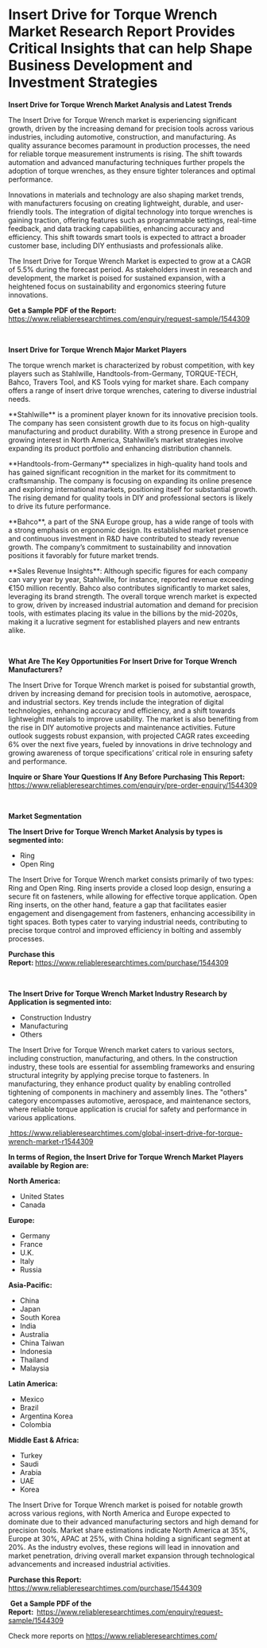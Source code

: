 <p><h1>Insert Drive for Torque Wrench Market Research Report Provides Critical Insights that can help Shape Business Development and Investment Strategies</h1></p><p><strong>Insert Drive for Torque Wrench Market Analysis and Latest Trends</strong></p>
<p><p>The Insert Drive for Torque Wrench market is experiencing significant growth, driven by the increasing demand for precision tools across various industries, including automotive, construction, and manufacturing. As quality assurance becomes paramount in production processes, the need for reliable torque measurement instruments is rising. The shift towards automation and advanced manufacturing techniques further propels the adoption of torque wrenches, as they ensure tighter tolerances and optimal performance.</p><p>Innovations in materials and technology are also shaping market trends, with manufacturers focusing on creating lightweight, durable, and user-friendly tools. The integration of digital technology into torque wrenches is gaining traction, offering features such as programmable settings, real-time feedback, and data tracking capabilities, enhancing accuracy and efficiency. This shift towards smart tools is expected to attract a broader customer base, including DIY enthusiasts and professionals alike.</p><p>The Insert Drive for Torque Wrench Market is expected to grow at a CAGR of 5.5% during the forecast period. As stakeholders invest in research and development, the market is poised for sustained expansion, with a heightened focus on sustainability and ergonomics steering future innovations.</p></p>
<p><strong>Get a Sample PDF of the Report:&nbsp;</strong> <a href="https://www.reliableresearchtimes.com/enquiry/request-sample/1544309?utm_campaign=2222&utm_medium=2&utm_source=Github&utm_content=ia&utm_term=11042025&utm_id=insert-drive-for-torque-wrench">https://www.reliableresearchtimes.com/enquiry/request-sample/1544309</a></p>
<p>&nbsp;</p>
<p><strong>Insert Drive for Torque Wrench Major Market Players</strong></p>
<p><p>The torque wrench market is characterized by robust competition, with key players such as Stahlwille, Handtools-from-Germany, TORQUE-TECH, Bahco, Travers Tool, and KS Tools vying for market share. Each company offers a range of insert drive torque wrenches, catering to diverse industrial needs.</p><p>**Stahlwille** is a prominent player known for its innovative precision tools. The company has seen consistent growth due to its focus on high-quality manufacturing and product durability. With a strong presence in Europe and growing interest in North America, Stahlwille’s market strategies involve expanding its product portfolio and enhancing distribution channels.</p><p>**Handtools-from-Germany** specializes in high-quality hand tools and has gained significant recognition in the market for its commitment to craftsmanship. The company is focusing on expanding its online presence and exploring international markets, positioning itself for substantial growth. The rising demand for quality tools in DIY and professional sectors is likely to drive its future performance.</p><p>**Bahco**, a part of the SNA Europe group, has a wide range of tools with a strong emphasis on ergonomic design. Its established market presence and continuous investment in R&D have contributed to steady revenue growth. The company’s commitment to sustainability and innovation positions it favorably for future market trends.</p><p>**Sales Revenue Insights**: Although specific figures for each company can vary year by year, Stahlwille, for instance, reported revenue exceeding €150 million recently. Bahco also contributes significantly to market sales, leveraging its brand strength. The overall torque wrench market is expected to grow, driven by increased industrial automation and demand for precision tools, with estimates placing its value in the billions by the mid-2020s, making it a lucrative segment for established players and new entrants alike.</p></p>
<p>&nbsp;</p>
<p><strong>What Are The Key Opportunities For Insert Drive for Torque Wrench Manufacturers?</strong></p>
<p><p>The Insert Drive for Torque Wrench market is poised for substantial growth, driven by increasing demand for precision tools in automotive, aerospace, and industrial sectors. Key trends include the integration of digital technologies, enhancing accuracy and efficiency, and a shift towards lightweight materials to improve usability. The market is also benefiting from the rise in DIY automotive projects and maintenance activities. Future outlook suggests robust expansion, with projected CAGR rates exceeding 6% over the next five years, fueled by innovations in drive technology and growing awareness of torque specifications’ critical role in ensuring safety and performance.</p></p>
<p><strong>Inquire or Share Your Questions If Any Before Purchasing This Report:</strong> <a href="https://www.reliableresearchtimes.com/enquiry/pre-order-enquiry/1544309?utm_campaign=2222&utm_medium=2&utm_source=Github&utm_content=ia&utm_term=11042025&utm_id=insert-drive-for-torque-wrench">https://www.reliableresearchtimes.com/enquiry/pre-order-enquiry/1544309</a></p>
<p>&nbsp;</p>
<p><strong>Market Segmentation</strong></p>
<p><strong>The Insert Drive for Torque Wrench Market Analysis by types is segmented into:</strong></p>
<p><ul><li>Ring</li><li>Open Ring</li></ul></p>
<p><p>The Insert Drive for Torque Wrench market consists primarily of two types: Ring and Open Ring. Ring inserts provide a closed loop design, ensuring a secure fit on fasteners, while allowing for effective torque application. Open Ring inserts, on the other hand, feature a gap that facilitates easier engagement and disengagement from fasteners, enhancing accessibility in tight spaces. Both types cater to varying industrial needs, contributing to precise torque control and improved efficiency in bolting and assembly processes.</p></p>
<p><strong>Purchase this Report:&nbsp;</strong><a href="https://www.reliableresearchtimes.com/purchase/1544309?utm_campaign=2222&utm_medium=2&utm_source=Github&utm_content=ia&utm_term=11042025&utm_id=insert-drive-for-torque-wrench">https://www.reliableresearchtimes.com/purchase/1544309</a></p>
<p>&nbsp;</p>
<p><strong>The Insert Drive for Torque Wrench Market Industry Research by Application is segmented into:</strong></p>
<p><ul><li>Construction Industry</li><li>Manufacturing</li><li>Others</li></ul></p>
<p><p>The Insert Drive for Torque Wrench market caters to various sectors, including construction, manufacturing, and others. In the construction industry, these tools are essential for assembling frameworks and ensuring structural integrity by applying precise torque to fasteners. In manufacturing, they enhance product quality by enabling controlled tightening of components in machinery and assembly lines. The "others" category encompasses automotive, aerospace, and maintenance sectors, where reliable torque application is crucial for safety and performance in various applications.</p></p>
<p><a href="https://www.reliableresearchtimes.com/global-insert-drive-for-torque-wrench-market-r1544309?utm_campaign=2222&utm_medium=2&utm_source=Github&utm_content=ia&utm_term=11042025&utm_id=insert-drive-for-torque-wrench">&nbsp;https://www.reliableresearchtimes.com/global-insert-drive-for-torque-wrench-market-r1544309</a></p>
<p><strong>In terms of Region, the Insert Drive for Torque Wrench Market Players available by Region are:</strong></p>
<p>
    <p> <strong> North America: </strong>
        <ul>
            <li>United States</li>
            <li>Canada</li>
        </ul>
        </p> 
    <p> <strong> Europe: </strong>
        <ul>
            <li>Germany</li>
            <li>France</li>
            <li>U.K.</li>
            <li>Italy</li>
            <li>Russia</li>
        </ul>
        </p> 
    <p> <strong> Asia-Pacific: </strong>
        <ul>
            <li>China</li>
            <li>Japan</li>
            <li>South Korea</li>
            <li>India</li>
            <li>Australia</li>
            <li>China Taiwan</li>
            <li>Indonesia</li>
            <li>Thailand</li>
            <li>Malaysia</li>
        </ul>
        </p> 
    <p> <strong> Latin America: </strong>
        <ul>
            <li>Mexico</li>
            <li>Brazil</li>
            <li>Argentina Korea</li>
            <li>Colombia</li>
        </ul>
        </p> 
    <p> <strong> Middle East & Africa: </strong>
        <ul>
            <li>Turkey</li>
            <li>Saudi</li>
            <li>Arabia</li>
            <li>UAE</li>
            <li>Korea</li>
        </ul>
    </p>
    </p>
<p><p>The Insert Drive for Torque Wrench market is poised for notable growth across various regions, with North America and Europe expected to dominate due to their advanced manufacturing sectors and high demand for precision tools. Market share estimations indicate North America at 35%, Europe at 30%, APAC at 25%, with China holding a significant segment at 20%. As the industry evolves, these regions will lead in innovation and market penetration, driving overall market expansion through technological advancements and increased industrial activities.</p></p>
<p><strong>Purchase this Report: </strong><a href="https://www.reliableresearchtimes.com/purchase/1544309?utm_campaign=2222&utm_medium=2&utm_source=Github&utm_content=ia&utm_term=11042025&utm_id=insert-drive-for-torque-wrench">https://www.reliableresearchtimes.com/purchase/1544309</a></p>
<p>&nbsp;<strong>Get a Sample PDF of the Report:&nbsp;&nbsp;</strong><a href="https://www.reliableresearchtimes.com/enquiry/request-sample/1544309?utm_campaign=2222&utm_medium=2&utm_source=Github&utm_content=ia&utm_term=11042025&utm_id=insert-drive-for-torque-wrench">https://www.reliableresearchtimes.com/enquiry/request-sample/1544309</a></p>
<p><strong></strong></p>
<p>Check more reports on <a href="https://www.reliableresearchtimes.com/?utm_campaign=2222&utm_medium=2&utm_source=Github&utm_content=ia&utm_term=11042025&utm_id=insert-drive-for-torque-wrench">https://www.reliableresearchtimes.com/</a></p>
